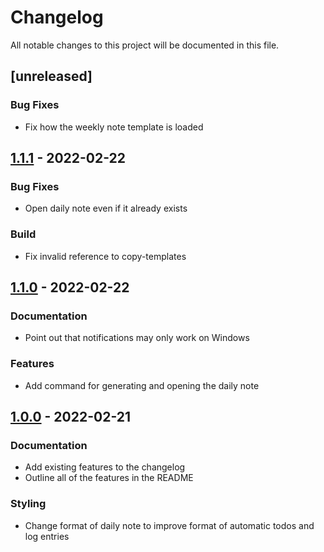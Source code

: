 # Changelog

All notable changes to this project will be documented in this file.

## [unreleased]

### Bug Fixes

- Fix how the weekly note template is loaded

## [1.1.1](https://github.com/MCluck90/kaleidofoam/compare/v1.1.0...v1.1.1) - 2022-02-22

### Bug Fixes

- Open daily note even if it already exists

### Build

- Fix invalid reference to copy-templates

## [1.1.0](https://github.com/MCluck90/kaleidofoam/compare/v1.0.0...v1.1.0) - 2022-02-22

### Documentation

- Point out that notifications may only work on Windows

### Features

- Add command for generating and opening the daily note

## [1.0.0](https://github.com/MCluck90/kaleidofoam/releases/tag/v1.0.0) - 2022-02-21

### Documentation

- Add existing features to the changelog
- Outline all of the features in the README

### Styling

- Change format of daily note to improve format of automatic todos and log entries

<!-- generated by git-cliff -->
